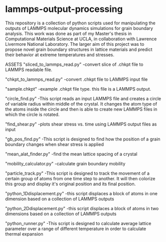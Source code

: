 # lammps-output-processing
This repository is a collection of python scripts used for manipulating the outputs of LAMMPS molecular dynamics simulations for grain boundary analysis. This work was done as part of my Master's thesis in Computational Materials Science at UCLA, in collaboration with Lawrence Livermore National Laboratory. The larger aim of this project was to propose novel grain boundary structures in lattice materials and predict their behavior at extreme temperatures and stresses.

ASSETS
"sliced_to_lammps_read.py"
-convert slice of .chkpt file to LAMMPS readable file.

"chkpt_to_lammps_read.py"
-convert .chkpt file to LAMMPS input file

"sample.chkpt"
-example .chkpt file type. this file is a LAMMPS output.

"circle_find.py"
-This script reads an input LAMMPS file and creates a circle of variable radius within middle of the crystal. It changes the atom type
of the atoms inside the circle and then is able to create new LAMMPS files in which the circle is rotated.

"find_shear.py"
-plots shear stress vs. time using LAMMPS output files as input

"gb_pos_find.py"
-This script is designed to find how the position of a grain boundary changes
when shear stress is applied

"mean_alat_finder.py"
-find the mean lattice spacing of a crystal

"mobility_calculator.py"
-calculate grain boundary mobility

"particle_track.py"
-This script is designed to track the movement of a certain group of atoms from
one time step to another. It will then colorize this group and display it's original
position and its final position.

"python_1Ddisplacement.py"
-this script displaces a block of atoms in one dimension based on a collection of LAMMPS outputs

"python_2Ddisplacement.py"
-this script displaces a block of atoms in two dimensions based on a collection of LAMMPS outputs

"python_runner.py"
-This script is designed to calculate average lattice parameter over a range of 
different temperature in order to calculate thermal expansion
